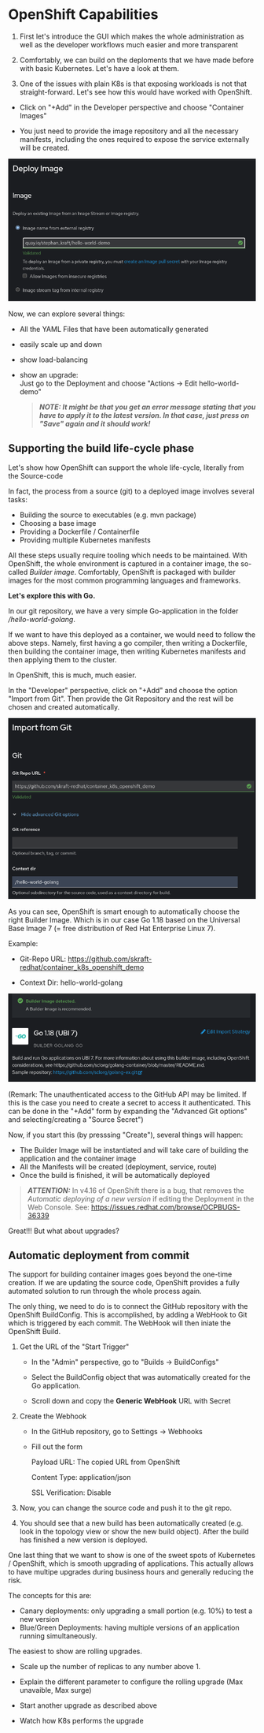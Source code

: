 # OpenShift Capabilities


1. First let's introduce the GUI which makes the whole administration as well as the developer workflows much easier and more transparent

2. Comfortably, we can build on the deploments that we have made before with basic Kubernetes. Let's have a look at them.

3. One of the issues with plain K8s is that exposing workloads is not that straight-forward. Let's see how this would have worked with OpenShift.

- Click on "+Add" in the Developer perspective and choose "Container Images"

- You just need to provide the image repository and all the necessary manifests, including the ones required to expose the service externally will be created.

![Screenshot "Deploy Image"](images/DeployImage.png)

Now, we can explore several things:
- All the YAML Files that have been automatically generated
- easily scale up and down
- show load-balancing
- show an upgrade:   
    Just go to the Deployment and choose "Actions -> Edit hello-world-demo"

    > **_NOTE: It might be that you get an error message stating that you have to apply it to the latest version. In that case, just press on "Save" again and it should work!_**


## Supporting the build life-cycle phase

Let's show how OpenShift can support the whole life-cycle, literally from the Source-code

In fact, the process from a source (git) to a deployed image involves several tasks:
- Building the source to executables (e.g. mvn package)
- Choosing a base image
- Providing a Dockerfile / Containerfile
- Providing multiple Kubernetes manifests

All these steps usually require tooling which needs to be maintained. With OpenShift, the whole environment is captured in a container image, the so-called *Builder image*. Comfortably, OpenShift is packaged with builder images for the most common programming languages and frameworks.

**Let's explore this with Go.**

In our git repository, we have a very simple Go-application in the folder */hello-world-golang*.

If we want to have this deployed as a container, we would need to follow the above steps. Namely, first having a go compiler, then writing a Dockerfile, then building the container image, then writing Kubernetes manifests and then applying them to the cluster.

In OpenShift, this is much, much easier.

In the "Developer" perspective, click on "+Add" and choose the option "Import from Git". Then provide the Git Repository and the rest will be chosen and created automatically.

![Screenshot "Import from Git"](images/ImportFromGit.png)

As you can see, OpenShift is smart enough to automatically choose the right Builder Image. Which is in our case Go 1.18 based on the Universal Base Image 7 (= free distribution of Red Hat Enterprise Linux 7).

Example:
- Git-Repo URL: https://github.com/skraft-redhat/container_k8s_openshift_demo

- Context Dir: hello-world-golang

![Screenshot "Builder Image Detected"](images/BuilderImageDetected.png)

(Remark: The unauthenticated access to the GitHub API may be limited. If this is the case you need to create a secret to access it authenticated. This can be done in the "+Add" form by expanding the "Advanced Git options" and selecting/creating a "Source Secret")

Now, if you start this (by presssing "Create"), several things will happen:

- The Builder Image will be instantiated and will take care of building the application and the container image
- All the Manifests will be created (deployment, service, route)
- Once the build is finished, it will be automatically deployed


> **_ATTENTION:_** In v4.16 of OpenShift there is a bug, that removes the *Automatic deploying of a new version* if editing the Deployment in the Web Console. See: https://issues.redhat.com/browse/OCPBUGS-36339

Great!!! But what about upgrades?

## Automatic deployment from commit

The support for building container images goes beyond the one-time creation. If we are updating the source code, OpenShift provides a fully automated solution to run through the whole process again.

The only thing, we need to do is to connect the GitHub repository with the OpenShift BuildConfig. This is accomplished, by adding a WebHook to Git which is triggered by each commit. The WebHook will then iniate the OpenShift Build.

1. Get the URL of the "Start Trigger"

    - In the "Admin" perspective, go to "Builds -> BuildConfigs"

    - Select the BuildConfig object that was automatically created for the Go application.

    - Scroll down and copy the **Generic WebHook** URL with Secret


2. Create the Webhook

    - In the GitHub repository, go to Settings -> Webhooks

    - Fill out the form

        Payload URL: The copied URL from OpenShift

        Content Type: application/json

        SSL Verification: Disable

3. Now, you can change the source code and push it to the git repo.

4. You should see that a new build has been automatically created (e.g. look in the topology view or show the new build object). After the build has finished a new version is deployed.


One last thing that we want to show is one of the sweet spots of Kubernetes / OpenShift, which is smooth upgrading of applications. This actually allows to have multipe upgrades during business hours and generally reducing the risk.

The concepts for this are:
- Canary deployments: only upgrading a small portion (e.g. 10%) to test a new version 
- Blue/Green Deployments: having multiple versions of an application running simultaneously. 

The easiest to show are rolling upgrades.

- Scale up the number of replicas to any number above 1.

- Explain the different parameter to configure the rolling upgrade (Max unavaible, Max surge)

- Start another upgrade as described above

- Watch how K8s performs the upgrade 